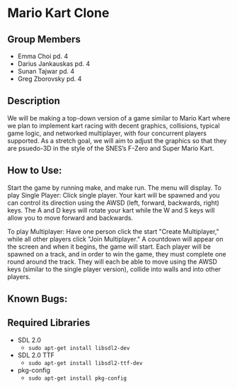 # Mario Kart Clone

## Group Members
* Emma Choi pd. 4
* Darius Jankauskas pd. 4
* Sunan Tajwar pd. 4
* Greg Zborovsky pd. 4

## Description
We will be making a top-down version of a game similar to Mario Kart where we plan to implement kart racing with decent graphics, collisions, typical game logic, and networked multiplayer, with four concurrent players supported. As a stretch goal, we will aim to adjust the graphics so that they are psuedo-3D in the style of the SNES’s F-Zero and Super Mario Kart.

## How to Use:
Start the game by running make, and make run. The menu will display.
To play Single Player:
Click single player. Your kart will be spawned and you can control its direction using the AWSD (left, forward, backwards, right) keys. The A and D keys will rotate your kart while the W and S keys will allow you to move forward and backwards. <INCLUDE DESCRIPTIONS OF EXACTLY HOW YOU WILL BE PLAYING>
 
 To play Multiplayer: 
 Have one person click the start "Create Multiplayer," while all other players click "Join Multiplayer." A countdown will appear on the screen and when it begins, the game will start. Each player will be spawned on a track, and in order to win the game, they must complete one round around the track. They will each be able to move using the AWSD keys (similar to the single player version), collide into walls and into other players. <INCLUDE FURTHER DESCRIPTION>

## Known Bugs: 


## Required Libraries
* SDL 2.0
  * `sudo apt-get install libsdl2-dev`
* SDL 2.0 TTF
  * `sudo apt-get install libsdl2-ttf-dev`
* pkg-config
  * `sudo apt-get install pkg-config`
